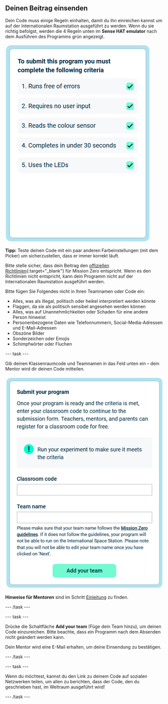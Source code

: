 ## Deinen Beitrag einsenden

Dein Code muss einige Regeln einhalten, damit du ihn einreichen kannst um auf der Internationalen Raumstation ausgeführt zu werden. Wenn du sie richtig befolgst, werden die 4 Regeln unten im **Sense HAT emulator** nach dem Ausführen des Programms grün angezeigt.

![Die Mission Zero-Seite mit den Kriterienprüfungen für die Teilnahme.](images/rules.png)

**Tipp:** Teste deinen Code mit ein paar anderen Farbeinstellungen (mit dem Picker) um sicherzustellen, dass er immer korrekt läuft.

Bitte stelle sicher, dass dein Beitrag den [offiziellen Richtlinien](https://astro-pi.org/mission-zero/guidelines){:target="_blank"} für Mission Zero entspricht. Wenn es den Richtlinien nicht entspricht, kann dein Programm nicht auf der Internationalen Raumstation ausgeführt werden.

Bitte fügen Sie Folgendes nicht in Ihren Teamnamen oder Code ein:

+ Alles, was als illegal, politisch oder heikel interpretiert werden könnte
+ Flaggen, da sie als politisch sensibel angesehen werden können
+ Alles, was auf Unannehmlichkeiten oder Schaden für eine andere Person hinweist
+ Personenbezogene Daten wie Telefonnummern, Social-Media-Adressen und E-Mail-Adressen
+ Obszöne Bilder
+ Sonderzeichen oder Emojis
+ Schimpfwörter oder Fluchen

--- task ---

Gib deinen Klassenraumcode und Teamnamen in das Feld unten ein – dein Mentor wird dir deinen Code mitteilen.

![Formular zum Einreichen des Klassenraum-Codes und Teamnamens](images/submission.png)

**Hinweise für Mentoren** sind im Schritt [Einleitung](https://projects.raspberrypi.org/de-DE/projects/astro-pi-mission-zero/0) zu finden.

--- /task ---

--- task ---

Drücke die Schaltfläche **Add your team** (Füge dein Team hinzu), um deinen Code einzureichen. Bitte beachte, dass ein Programm nach dem Absenden nicht geändert werden kann.

Dein Mentor wird eine E-Mail erhalten, um deine Einsendung zu bestätigen.

--- /task ---

--- task ---

Wenn du möchtest, kannst du den Link zu deinem Code auf sozialen Netzwerken teilen, um allen zu berichten, dass der Code, den du geschrieben hast, im Weltraum ausgeführt wird!

--- /task ---
